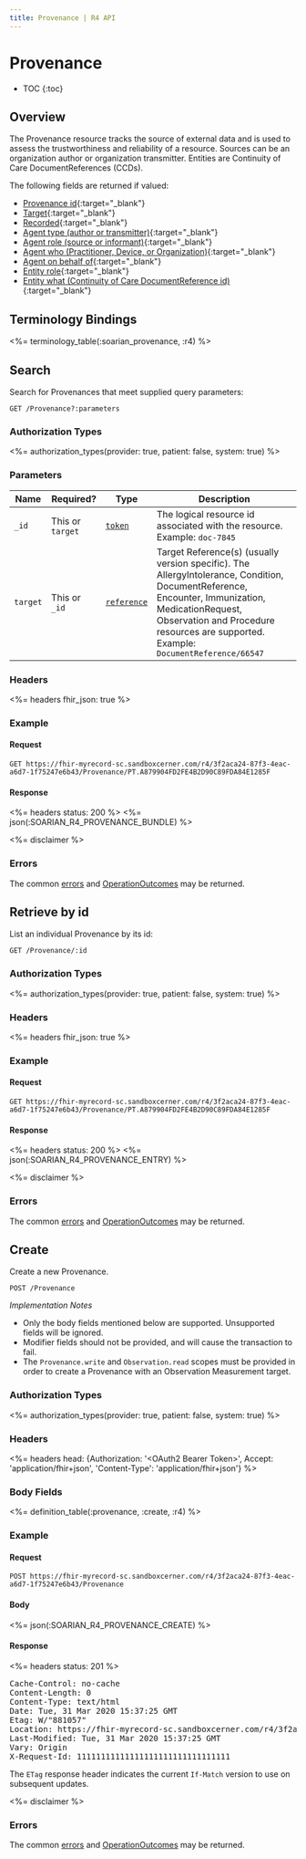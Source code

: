 ```yaml
---
title: Provenance | R4 API
---
```


# Provenance

* TOC
{:toc}

## Overview

The Provenance resource tracks the source of external data and is used to assess the trustworthiness and reliability of a resource. Sources can be an organization author or organization transmitter.  Entities are Continuity of Care DocumentReferences (CCDs).

The following fields are returned if valued:

* [Provenance id](https://hl7.org/fhir/R4/resource-definitions.html#Resource.id){:target="_blank"}
* [Target](https://hl7.org/fhir/R4/provenance-definitions.html#Provenance.target){:target="_blank"}
* [Recorded](https://hl7.org/fhir/R4/provenance-definitions.html#Provenance.recorded){:target="_blank"}
* [Agent type (author or transmitter)](https://hl7.org/fhir/R4/provenance-definitions.html#Provenance.agent.type){:target="_blank"}
* [Agent role (source or informant)](https://hl7.org/fhir/R4/provenance-definitions.html#Provenance.agent.role){:target="_blank"}
* [Agent who (Practitioner, Device, or Organization)](https://hl7.org/fhir/R4/provenance-definitions.html#Provenance.agent.who){:target="_blank"}
* [Agent on behalf of](https://hl7.org/fhir/R4/provenance-definitions.html#Provenance.agent.onBehalfOf){:target="_blank"}
* [Entity role](https://hl7.org/fhir/R4/provenance-definitions.html#Provenance.entity.role){:target="_blank"}
* [Entity what (Continuity of Care DocumentReference id)](https://hl7.org/fhir/R4/provenance-definitions.html#Provenance.entity.what){:target="_blank"}

## Terminology Bindings

<%= terminology_table(:soarian_provenance, :r4) %>

## Search

Search for Provenances that meet supplied query parameters:

    GET /Provenance?:parameters

### Authorization Types

<%= authorization_types(provider: true, patient: false, system: true) %>

### Parameters

 Name         | Required? | Type          | Description
--------------|-----------|---------------|-----------------------------------------------------------------------------------------------------------------------------------------------
 `_id`        | This or `target` | [`token`]     | The logical resource id associated with the resource. Example: `doc-7845`
 `target`     | This or `_id` | [`reference`] | Target Reference(s) (usually version specific). The AllergyIntolerance, Condition, DocumentReference, Encounter, Immunization, MedicationRequest, Observation and Procedure resources are supported. Example: `DocumentReference/66547`

### Headers

<%= headers fhir_json: true %>

### Example

#### Request

    GET https://fhir-myrecord-sc.sandboxcerner.com/r4/3f2aca24-87f3-4eac-a6d7-1f75247e6b43/Provenance/PT.A879904FD2FE4B2D90C89FDA84E1285F

#### Response

<%= headers status: 200 %>
<%= json(:SOARIAN_R4_PROVENANCE_BUNDLE) %>

<%= disclaimer %>

### Errors

The common [errors] and [OperationOutcomes] may be returned.

## Retrieve by id

List an individual Provenance by its id:

    GET /Provenance/:id

### Authorization Types

<%= authorization_types(provider: true, patient: false, system: true) %>

### Headers

<%= headers fhir_json: true %>

### Example

#### Request

    GET https://fhir-myrecord-sc.sandboxcerner.com/r4/3f2aca24-87f3-4eac-a6d7-1f75247e6b43/Provenance/PT.A879904FD2FE4B2D90C89FDA84E1285F

#### Response

<%= headers status: 200 %>
<%= json(:SOARIAN_R4_PROVENANCE_ENTRY) %>

<%= disclaimer %>

### Errors

The common [errors] and [OperationOutcomes] may be returned.

## Create

Create a new Provenance.

    POST /Provenance

_Implementation Notes_

* Only the body fields mentioned below are supported. Unsupported fields will be ignored.
* Modifier fields should not be provided, and will cause the transaction to fail.
* The `Provenance.write` and `Observation.read` scopes must be provided in order to create a Provenance with an Observation Measurement target.

### Authorization Types

<%= authorization_types(provider: true, patient: false, system: true) %>

### Headers

<%= headers head: {Authorization: '&lt;OAuth2 Bearer Token>', Accept: 'application/fhir+json', 'Content-Type': 'application/fhir+json'} %>

### Body Fields

<%= definition_table(:provenance, :create, :r4) %>

### Example

#### Request

    POST https://fhir-myrecord-sc.sandboxcerner.com/r4/3f2aca24-87f3-4eac-a6d7-1f75247e6b43/Provenance

#### Body

<%= json(:SOARIAN_R4_PROVENANCE_CREATE) %>

#### Response

<%= headers status: 201 %>
<pre class="terminal">
Cache-Control: no-cache
Content-Length: 0
Content-Type: text/html
Date: Tue, 31 Mar 2020 15:37:25 GMT
Etag: W/"881057"
Location: https://fhir-myrecord-sc.sandboxcerner.com/r4/3f2aca24-87f3-4eac-a6d7-1f75247e6b43/Provenance/PT.A879904FD2FE4B2D90C89FDA84E1285F
Last-Modified: Tue, 31 Mar 2020 15:37:25 GMT
Vary: Origin
X-Request-Id: 11111111111111111111111111111111
</pre>

The `ETag` response header indicates the current `If-Match` version to use on subsequent updates.

<%= disclaimer %>

### Errors

The common [errors] and [OperationOutcomes] may be returned.

[`reference`]: https://hl7.org/fhir/r4/search.html#reference
[`token`]: https://hl7.org/fhir/R4/search.html#token
[errors]: ../../#client-errors
[OperationOutcomes]: https://hl7.org/fhir/R4/operationoutcome.html
